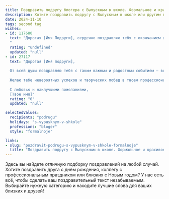 ```yaml
---
title: Поздравить подругу блогера с Выпускным в школе. Формальное и красивое
description: Хотите поздравить подругу с Выпускным в школе или другим праздником? Наш ИИ создаст незабываемое поздравление, а вы обязательно выделитесь среди других.  
date: 2024-11-10
tags: second tag
wishes:
- id: 117680
  text: "Дорогая [Имя Подруги], сердечно поздравляю тебя с окончанием школы!  Этот день знаменует собой не только завершение важного этапа твоей жизни, но и начало яркого пути в мир больших возможностей.  Уверена, что твой талант и целеустремленность, которые ты уже так ярко проявила, создавая свой успешный блог, помогут тебе достичь невероятных высот. Желаю тебе вдохновения, новых творческих свершений и неиссякаемой энергии в покорении вершин! Пусть всё задуманное сбудется, а жизнь будет наполнена радостью и успехом!
  "
  rating: "undefined"
  updated: "null"
- id: 27117
  text: "Дорогая [Имя подруги],
  
  От всей души поздравляю тебя с таким важным и радостным событием — выпускным вечером! Сегодня ты завершаешь один из самых ярких и незабываемых этапов своей жизни, и я с нетерпением жду, чтобы увидеть, как ты расцветаешь в новом качестве блогера. Пусть этот день запомнится не только красивыми нарядами и улыбками, но и теплом дружбы, которое мы с тобой разделяем.
  
  Желаю тебе невероятных успехов и творческих побед в твоем профессиональном пути. Пусть каждый твой пост вдохновляет и дарит радость тысячам подписчиков. Ты уже доказала, что способна на многое, и я уверена, что твое будущее будет таким же ярким и успешным, как и ты сама.
  
  С любовью и наилучшими пожеланиями,
  [Твое имя]"
  rating: "0"
  updated: "null"

selectedValues:
  recipients: "podrugu"
  holidays: "s-vypusknym-v-shkole"
  professions: "bloger"
  style: "formalnoje"

links:
- slug: "pozdravit-podrugu-s-vypusknym-v-shkole-formalnoje"
  title: "Поздравить подругу с Выпускным в школе. Формальное и красивое"
---
```


Здесь вы найдете отличную подборку поздравлений на любой случай. 
Хотите поздравить друга с днём рождения, коллегу с профессиональным праздником или близких с Новым годом? У нас есть всё, чтобы сделать ваш поздравительный текст незабываемым. Выбирайте нужную категорию и находите лучшие слова для ваших близких и друзей!
